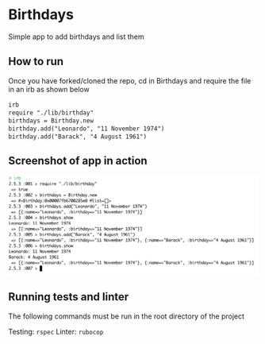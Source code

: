 # Birthdays

Simple app to add birthdays and list them

## How to run

Once you have forked/cloned the repo, cd in Birthdays and require the file in an irb as shown below

```
irb
require "./lib/birthday"
birthdays = Birthday.new
birthday.add("Leonardo", "11 November 1974")
birthday.add("Barack", "4 August 1961")
```

## Screenshot of app in action

![](assets/README-ebf19e28.png)

## Running tests and linter

The following commands must be run in the root directory of the project

Testing: ```rspec```
Linter: ```rubocop```
